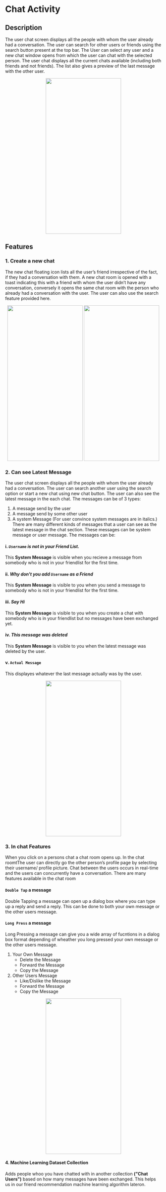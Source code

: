 # Chat Activity

## Description 
The user chat screen displays all the people with whom the user already had a conversation. The user can search for other users or friends using the search button present at the top bar. The User can select any user and a new chat window opens from which the user can chat with the selected person. The user chat displays all the current chats available (including both friends and not friends). The list also gives a preview of the last message with the other user.

<p align="center">
    
 <img width="243" height="500" src="https://user-images.githubusercontent.com/53811147/123051304-43b5e180-d41f-11eb-8b3a-146d2c28ea05.png" > 
</p>

## Features
### 1. Create a new chat
The new chat floating icon lists all the user’s friend irrespective of the fact, if they had a conversation with them. A new chat room is opened with a toast indicating this with a friend with whom the user didn’t have any conversation, conversely it opens the same chat room with the person who already had a conversation with the user. The user can also use the search feature provided here.

<p align="center">
    
 <img width="243" height="500" src="https://user-images.githubusercontent.com/53811147/123051908-dc4c6180-d41f-11eb-9042-7b634bb9feb6.png" > 
    <img width="243" height="500" src="https://user-images.githubusercontent.com/53811147/123051916-deaebb80-d41f-11eb-920e-2cd27aabb020.png" > 
</p>

### 2. Can see Latest Message
The user chat screen displays all the people with whom the user already had a conversation. The user can search another user using the search option or start a new chat using new chat button. The user can also see the latest message in the each chat. The messages can be of 3 types:
1. A message send by the user
2. A message send by some other user
3. A system Message (For user convince system messages are in italics.)
There are many different kinds of messages that a user can see as the latest message in the chat section. These messages can be system message or user message. The messages can be: <br>
#### i. *```Username``` is not in your Friend List.*
This **System Message** is visible when you recieve a message from somebody who is not in your friendlist for the first time.  
#### ii. *Why don't you add ```Username``` as a Friend* 
This **System Message** is visible to you when you send a message to somebody who is not in your friendlist for the first time. 
#### iii. *Say Hi* 
This **System Message** is visible to you when you create a chat with somebody who is in your friendlist but no messages have been exchanged yet. 
#### iv. *This message was deleted* 
This **System Message** is visible to you when the latest message was deleted by the user. 
#### v. ```Actual Message```
This displayes whatever the last message actually was by the user.
<p align="center">
    
 <img width="243" height="500" src="https://user-images.githubusercontent.com/53811147/123051304-43b5e180-d41f-11eb-8b3a-146d2c28ea05.png" > 
</p>

### 3. In chat Features
When you click on a persons chat a chat room opens up. In the chat roomtThe user can directly go the other person’s profile page by selecting their username/ profile picture. Chat between the users occurs in real-time and the users can concurrently have a conversation. There are many features available in the chat room
#### ```Double Tap``` a message
Double Tapping a message can open up a dialog box where you can type up a reply and send a reply. This can be done to both your own message or the other users message.
#### ```Long Press``` a message
Long Pressing a message can give you a wide array of fucntions in a dialog box format depending of wheather you long pressed your own message or the other users message.
1. Your Own Message
    * Delete the Message
    * Forward the Message
    * Copy the Message
2. Other Users Message
    * Like/Dislike the Message
    * Forward the Message
    * Copy the Message

<p align="center">
    
 <img width="243" height="500" src="https://user-images.githubusercontent.com/53811147/123056748-d5741d80-d424-11eb-83ca-1d0e42a1d81b.gif" > 
</p>

#### 4. Machine Learning Dataset Collection
Adds people whoo you have chatted with in another collection **("Chat Users")** based on how many messages have been exchanged. This helps us in our friend recommendation machine learning algorithm lateron. 

